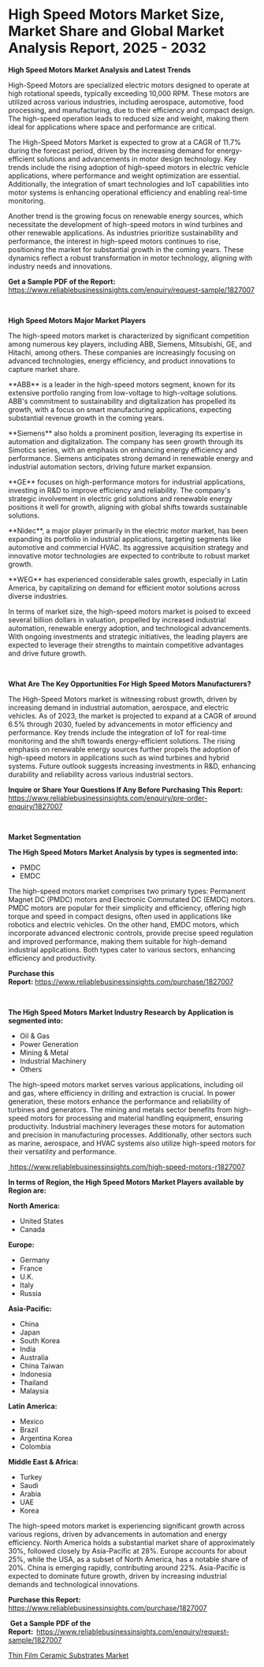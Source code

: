 <p><h1>High Speed Motors Market Size, Market Share and Global Market Analysis Report, 2025 - 2032</h1></p><p><strong>High Speed Motors Market Analysis and Latest Trends</strong></p>
<p><p>High-Speed Motors are specialized electric motors designed to operate at high rotational speeds, typically exceeding 10,000 RPM. These motors are utilized across various industries, including aerospace, automotive, food processing, and manufacturing, due to their efficiency and compact design. The high-speed operation leads to reduced size and weight, making them ideal for applications where space and performance are critical.</p><p>The High-Speed Motors Market is expected to grow at a CAGR of 11.7% during the forecast period, driven by the increasing demand for energy-efficient solutions and advancements in motor design technology. Key trends include the rising adoption of high-speed motors in electric vehicle applications, where performance and weight optimization are essential. Additionally, the integration of smart technologies and IoT capabilities into motor systems is enhancing operational efficiency and enabling real-time monitoring.</p><p>Another trend is the growing focus on renewable energy sources, which necessitate the development of high-speed motors in wind turbines and other renewable applications. As industries prioritize sustainability and performance, the interest in high-speed motors continues to rise, positioning the market for substantial growth in the coming years. These dynamics reflect a robust transformation in motor technology, aligning with industry needs and innovations.</p></p>
<p><strong>Get a Sample PDF of the Report:&nbsp;</strong> <a href="https://www.reliablebusinessinsights.com/enquiry/request-sample/1827007?utm_campaign=3366&utm_medium=2&utm_source=Github&utm_content=ia&utm_term=06042025&utm_id=high-speed-motors">https://www.reliablebusinessinsights.com/enquiry/request-sample/1827007</a></p>
<p>&nbsp;</p>
<p><strong>High Speed Motors Major Market Players</strong></p>
<p><p>The high-speed motors market is characterized by significant competition among numerous key players, including ABB, Siemens, Mitsubishi, GE, and Hitachi, among others. These companies are increasingly focusing on advanced technologies, energy efficiency, and product innovations to capture market share.</p><p>**ABB** is a leader in the high-speed motors segment, known for its extensive portfolio ranging from low-voltage to high-voltage solutions. ABB's commitment to sustainability and digitalization has propelled its growth, with a focus on smart manufacturing applications, expecting substantial revenue growth in the coming years.</p><p>**Siemens** also holds a prominent position, leveraging its expertise in automation and digitalization. The company has seen growth through its Simotics series, with an emphasis on enhancing energy efficiency and performance. Siemens anticipates strong demand in renewable energy and industrial automation sectors, driving future market expansion.</p><p>**GE** focuses on high-performance motors for industrial applications, investing in R&D to improve efficiency and reliability. The company's strategic involvement in electric grid solutions and renewable energy positions it well for growth, aligning with global shifts towards sustainable solutions.</p><p>**Nidec**, a major player primarily in the electric motor market, has been expanding its portfolio in industrial applications, targeting segments like automotive and commercial HVAC. Its aggressive acquisition strategy and innovative motor technologies are expected to contribute to robust market growth.</p><p>**WEG** has experienced considerable sales growth, especially in Latin America, by capitalizing on demand for efficient motor solutions across diverse industries. </p><p>In terms of market size, the high-speed motors market is poised to exceed several billion dollars in valuation, propelled by increased industrial automation, renewable energy adoption, and technological advancements. With ongoing investments and strategic initiatives, the leading players are expected to leverage their strengths to maintain competitive advantages and drive future growth.</p></p>
<p>&nbsp;</p>
<p><strong>What Are The Key Opportunities For High Speed Motors Manufacturers?</strong></p>
<p><p>The High-Speed Motors market is witnessing robust growth, driven by increasing demand in industrial automation, aerospace, and electric vehicles. As of 2023, the market is projected to expand at a CAGR of around 6.5% through 2030, fueled by advancements in motor efficiency and performance. Key trends include the integration of IoT for real-time monitoring and the shift towards energy-efficient solutions. The rising emphasis on renewable energy sources further propels the adoption of high-speed motors in applications such as wind turbines and hybrid systems. Future outlook suggests increasing investments in R&D, enhancing durability and reliability across various industrial sectors.</p></p>
<p><strong>Inquire or Share Your Questions If Any Before Purchasing This Report:</strong> <a href="https://www.reliablebusinessinsights.com/enquiry/pre-order-enquiry/1827007?utm_campaign=3366&utm_medium=2&utm_source=Github&utm_content=ia&utm_term=06042025&utm_id=high-speed-motors">https://www.reliablebusinessinsights.com/enquiry/pre-order-enquiry/1827007</a></p>
<p>&nbsp;</p>
<p><strong>Market Segmentation</strong></p>
<p><strong>The High Speed Motors Market Analysis by types is segmented into:</strong></p>
<p><ul><li>PMDC</li><li>EMDC</li></ul></p>
<p><p>The high-speed motors market comprises two primary types: Permanent Magnet DC (PMDC) motors and Electronic Commutated DC (EMDC) motors. PMDC motors are popular for their simplicity and efficiency, offering high torque and speed in compact designs, often used in applications like robotics and electric vehicles. On the other hand, EMDC motors, which incorporate advanced electronic controls, provide precise speed regulation and improved performance, making them suitable for high-demand industrial applications. Both types cater to various sectors, enhancing efficiency and productivity.</p></p>
<p><strong>Purchase this Report:&nbsp;</strong><a href="https://www.reliablebusinessinsights.com/purchase/1827007?utm_campaign=3366&utm_medium=2&utm_source=Github&utm_content=ia&utm_term=06042025&utm_id=high-speed-motors">https://www.reliablebusinessinsights.com/purchase/1827007</a></p>
<p>&nbsp;</p>
<p><strong>The High Speed Motors Market Industry Research by Application is segmented into:</strong></p>
<p><ul><li>Oil & Gas</li><li>Power Generation</li><li>Mining & Metal</li><li>Industrial Machinery</li><li>Others</li></ul></p>
<p><p>The high-speed motors market serves various applications, including oil and gas, where efficiency in drilling and extraction is crucial. In power generation, these motors enhance the performance and reliability of turbines and generators. The mining and metals sector benefits from high-speed motors for processing and material handling equipment, ensuring productivity. Industrial machinery leverages these motors for automation and precision in manufacturing processes. Additionally, other sectors such as marine, aerospace, and HVAC systems also utilize high-speed motors for their versatility and performance.</p></p>
<p><a href="https://www.reliablebusinessinsights.com/high-speed-motors-r1827007?utm_campaign=3366&utm_medium=2&utm_source=Github&utm_content=ia&utm_term=06042025&utm_id=high-speed-motors">&nbsp;https://www.reliablebusinessinsights.com/high-speed-motors-r1827007</a></p>
<p><strong>In terms of Region, the High Speed Motors Market Players available by Region are:</strong></p>
<p>
    <p> <strong> North America: </strong>
        <ul>
            <li>United States</li>
            <li>Canada</li>
        </ul>
        </p> 
    <p> <strong> Europe: </strong>
        <ul>
            <li>Germany</li>
            <li>France</li>
            <li>U.K.</li>
            <li>Italy</li>
            <li>Russia</li>
        </ul>
        </p> 
    <p> <strong> Asia-Pacific: </strong>
        <ul>
            <li>China</li>
            <li>Japan</li>
            <li>South Korea</li>
            <li>India</li>
            <li>Australia</li>
            <li>China Taiwan</li>
            <li>Indonesia</li>
            <li>Thailand</li>
            <li>Malaysia</li>
        </ul>
        </p> 
    <p> <strong> Latin America: </strong>
        <ul>
            <li>Mexico</li>
            <li>Brazil</li>
            <li>Argentina Korea</li>
            <li>Colombia</li>
        </ul>
        </p> 
    <p> <strong> Middle East & Africa: </strong>
        <ul>
            <li>Turkey</li>
            <li>Saudi</li>
            <li>Arabia</li>
            <li>UAE</li>
            <li>Korea</li>
        </ul>
    </p>
    </p>
<p><p>The high-speed motors market is experiencing significant growth across various regions, driven by advancements in automation and energy efficiency. North America holds a substantial market share of approximately 30%, followed closely by Asia-Pacific at 28%. Europe accounts for about 25%, while the USA, as a subset of North America, has a notable share of 20%. China is emerging rapidly, contributing around 22%. Asia-Pacific is expected to dominate future growth, driven by increasing industrial demands and technological innovations.</p></p>
<p><strong>Purchase this Report: </strong><a href="https://www.reliablebusinessinsights.com/purchase/1827007?utm_campaign=3366&utm_medium=2&utm_source=Github&utm_content=ia&utm_term=06042025&utm_id=high-speed-motors">https://www.reliablebusinessinsights.com/purchase/1827007</a></p>
<p>&nbsp;<strong>Get a Sample PDF of the Report:&nbsp;&nbsp;</strong><a href="https://www.reliablebusinessinsights.com/enquiry/request-sample/1827007?utm_campaign=3366&utm_medium=2&utm_source=Github&utm_content=ia&utm_term=06042025&utm_id=high-speed-motors">https://www.reliablebusinessinsights.com/enquiry/request-sample/1827007</a></p>
<p><strong></strong></p>
<p><p><a href="https://github.com/marteionun0/Market-Research-Report-List-1/blob/main/thin-film-ceramic-substrates-market.md?utm_campaign=3366&utm_medium=2&utm_source=Github&utm_content=ia&utm_term=06042025&utm_id=high-speed-motors">Thin Film Ceramic Substrates Market</a></p></p>